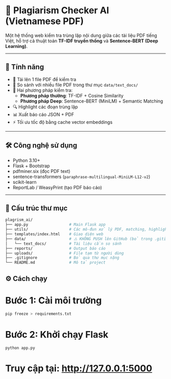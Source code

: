 # 🧠 Plagiarism Checker AI (Vietnamese PDF)

Một hệ thống web kiểm tra trùng lặp nội dung giữa các tài liệu PDF tiếng Việt, hỗ trợ cả thuật toán **TF-IDF truyền thống** và **Sentence-BERT (Deep Learning)**.

---

## 🚀 Tính năng

- 📄 Tải lên 1 file PDF để kiểm tra
- 📁 So sánh với nhiều file PDF trong thư mục `data/text_docs/`
- 🧠 Hai phương pháp kiểm tra:
  - **Phương pháp thường**: TF-IDF + Cosine Similarity
  - **Phương pháp Deep**: Sentence-BERT (MiniLM) + Semantic Matching
- 🔍 Highlight các đoạn trùng lặp
- 📊 Xuất báo cáo JSON + PDF
- ⚡ Tối ưu tốc độ bằng cache vector embeddings

---

## 🛠️ Công nghệ sử dụng

- Python 3.10+
- Flask + Bootstrap
- pdfminer.six (đọc PDF text)
- sentence-transformers (`paraphrase-multilingual-MiniLM-L12-v2`)
- scikit-learn
- ReportLab / WeasyPrint (tạo PDF báo cáo)

---

## 📂 Cấu trúc thư mục

```bash
plagrism_ai/
├── app.py                  # Main Flask app
├── utils/                  # Các mô-đun xử lý PDF, matching, highlights
├── templates/index.html    # Giao diện web
├── data/                   # ⚠️ KHÔNG PUSH lên GitHub (bỏ trong .gitignore)
│   └── text_docs/          # Tài liệu cần so sánh
├── reports/                # Output báo cáo
├── uploads/                # File tạm từ người dùng
├── .gitignore              # Bỏ qua thư mục nặng
└── README.md               # Mô tả project
```

## ⚙️ Cách chạy
# Bước 1: Cài môi trường
```bash
pip freeze > requirements.txt
```
# Bước 2: Khởi chạy Flask
```bash
python app.py
```
# Truy cập tại: http://127.0.0.1:5000
